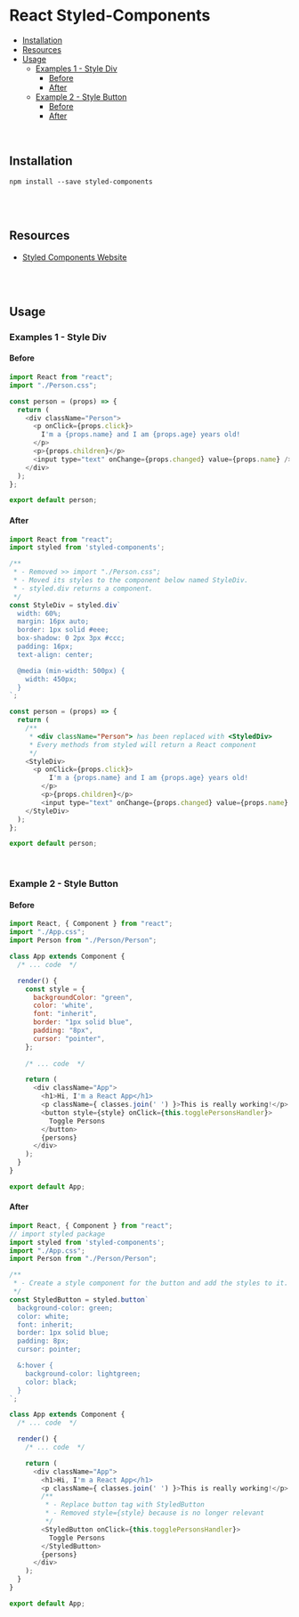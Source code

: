 # React Styled-Components
- [Installation](#installation)
- [Resources](#resources)
- [Usage](#usage)
  * [Examples 1 - Style Div](#examples-1---style-div)
    + [Before](#before)
    + [After](#after)
  * [Example 2 - Style Button](#example-2---style-button)
    + [Before](#before-1)
    + [After](#after-1)

<br>


## Installation

`npm install --save styled-components`

<br><br>



## Resources

- [Styled Components Website](https://styled-components.com/)

<br><br>

## Usage

### Examples 1 - Style Div

#### Before

```javascript
import React from "react";
import "./Person.css";

const person = (props) => {
  return (
    <div className="Person">
      <p onClick={props.click}>
        I'm a {props.name} and I am {props.age} years old!
      </p>
      <p>{props.children}</p>
      <input type="text" onChange={props.changed} value={props.name} />
    </div>
  );
};

export default person;
```



#### After

```javascript
import React from "react";
import styled from 'styled-components';

/**
 * - Removed >> import "./Person.css";
 * - Moved its styles to the component below named StyleDiv.
 * - styled.div returns a component. 
 */
const StyleDiv = styled.div`
  width: 60%;
  margin: 16px auto;
  border: 1px solid #eee;
  box-shadow: 0 2px 3px #ccc;
  padding: 16px;
  text-align: center;

  @media (min-width: 500px) {
    width: 450px;
  }
`;

const person = (props) => {
  return (
    /**
     * <div className="Person"> has been replaced with <StyledDiv>
     * Every methods from styled will return a React component
     */
    <StyleDiv>
      <p onClick={props.click}>
          I'm a {props.name} and I am {props.age} years old!
        </p>
        <p>{props.children}</p>
        <input type="text" onChange={props.changed} value={props.name} />
    </StyleDiv>
  );
};

export default person;

```

<br>



### Example 2 - Style Button

#### Before

```javascript
import React, { Component } from "react";
import "./App.css";
import Person from "./Person/Person";

class App extends Component {
  /* ... code  */

  render() {
    const style = {
      backgroundColor: "green",
      color: 'white',
      font: "inherit",
      border: "1px solid blue",
      padding: "8px",
      cursor: "pointer",
    };
      
    /* ... code  */

    return (
      <div className="App">
        <h1>Hi, I'm a React App</h1>
        <p className={ classes.join(' ') }>This is really working!</p>
        <button style={style} onClick={this.togglePersonsHandler}>
          Toggle Persons
        </button>
        {persons}
      </div>
    );
  }
}

export default App;
```



#### After

```javascript
import React, { Component } from "react";
// import styled package
import styled from 'styled-components';
import "./App.css";
import Person from "./Person/Person";

/**
 * - Create a style component for the button and add the styles to it.
 */
const StyledButton = styled.button`
  background-color: green;
  color: white;
  font: inherit;
  border: 1px solid blue;
  padding: 8px;
  cursor: pointer;

  &:hover {
    background-color: lightgreen;
    color: black;
  }
`;

class App extends Component {
  /* ... code  */

  render() {
    /* ... code  */

    return (
      <div className="App">
        <h1>Hi, I'm a React App</h1>
        <p className={ classes.join(' ') }>This is really working!</p>
        /**
         * - Replace button tag with StyledButton 
         * - Removed style={style} because is no longer relevant
         */
        <StyledButton onClick={this.togglePersonsHandler}>
          Toggle Persons
        </StyledButton>
        {persons}
      </div>
    );
  }
}

export default App;
```

